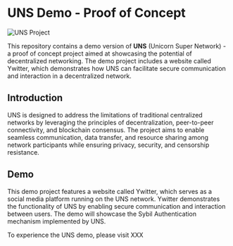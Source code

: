 # UNS Demo - Proof of Concept

![UNS Project](https://www.unsproject.com/wp-content/uploads/2020/11/UNS_logo196.png)

This repository contains a demo version of **UNS** (Unicorn Super Network) - a proof of concept project aimed at showcasing the potential of decentralized networking. The demo project includes a website called Ywitter, which demonstrates how UNS can facilitate secure communication and interaction in a decentralized network.

## Introduction

UNS is designed to address the limitations of traditional centralized networks by leveraging the principles of decentralization, peer-to-peer connectivity, and blockchain consensus. The project aims to enable seamless communication, data transfer, and resource sharing among network participants while ensuring privacy, security, and censorship resistance.

## Demo

This demo project features a website called Ywitter, which serves as a social media platform running on the UNS network. Ywitter demonstrates the functionality of UNS by enabling secure communication and interaction between users. The demo will showcase the Sybil Authentication mechanism implemented by UNS.

To experience the UNS demo, please visit XXX
